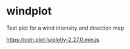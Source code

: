 # windplot
Test plot for a wind intensity and direction map

https://cdn.plot.ly/plotly-2.27.0.min.js
